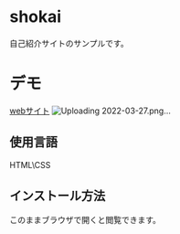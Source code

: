 # shokai


自己紹介サイトのサンプルです。
 
 # デモ
 [webサイト](https://shokai-test.herokuapp.com/)
![Uploading 2022-03-27.png…]()


 ## 使用言語
 HTML\CSS
 
 ## インストール方法
 このままブラウザで開くと閲覧できます。
